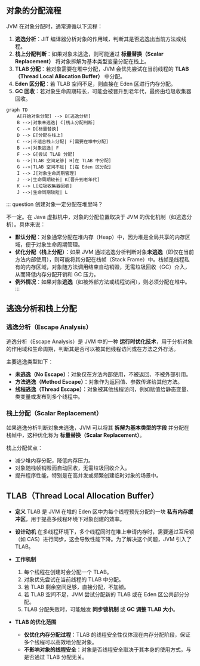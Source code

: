 ## 对象的分配流程

JVM 在对象分配时，通常遵循以下流程：

1. **逃逸分析**：JIT 编译器分析对象的作用域，判断其是否逃逸出当前方法或线程。
2. **栈上分配判断**：如果对象未逃逸，则可能通过 **标量替换（Scalar Replacement）** 将对象拆解为基本类型变量分配在栈上。
3. **TLAB 分配**：若对象需要在堆中分配，JVM 会优先尝试在当前线程的 **TLAB（Thread Local Allocation Buffer）** 中分配。
4. **Eden 区分配**：若 TLAB 空间不足，则直接在 Eden 区进行内存分配。
5. **GC 回收**：若对象生命周期较长，可能会被晋升到老年代，最终由垃圾收集器回收。

```mermaid
graph TD
    A[开始对象分配] --> B[逃逸分析]
    B -->|对象未逃逸| C[栈上分配判断]
    C --> D[标量替换]
    D --> E[分配在栈上]
    C -->|不适合栈上分配| F[需要在堆中分配]
    B -->|对象逃逸| F
    F --> G[尝试 TLAB 分配]
    G -->|TLAB 空间足够| H[在 TLAB 中分配]
    G -->|TLAB 空间不足| I[在 Eden 区分配]
    I --> J[对象生命周期管理]
    J -->|生命周期较长| K[晋升到老年代]
    K --> L[垃圾收集器回收]
    J -->|生命周期较短| L
```

::: question 创建对象一定分配在堆里吗？

不一定。在 Java 虚拟机中，对象的分配位置取决于 JVM 的优化机制（如逃逸分析）。具体来说：

- **默认分配**：对象通常分配在堆内存（Heap）中，因为堆是全局共享的内存区域，便于对象生命周期管理。
- **优化分配（栈上分配）**：如果 JVM 通过逃逸分析判断对象**未逃逸**（即仅在当前方法内部使用），则可能将其分配在栈帧（Stack Frame）中。栈帧是线程私有的内存区域，对象随方法调用结束自动销毁，无需垃圾回收（GC）介入，从而降低内存分配开销和 GC 压力。
- **例外情况**：如果对象**逃逸**（如被外部方法或线程访问），则必须分配在堆中。
:::

## 逃逸分析和栈上分配

### 逃逸分析（Escape Analysis）

逃逸分析（Escape Analysis）是 JVM 中的一种 **运行时优化技术**，用于分析对象的作用域和生命周期，判断其是否可以被其他线程访问或在方法之外存活。

主要逃逸类型如下：

- **未逃逸（No Escape）**：对象仅在方法内部使用，不被返回、不被外部引用。
- **方法逃逸（Method Escape）**：对象作为返回值、参数传递给其他方法。
- **线程逃逸（Thread Escape）**：对象被其他线程访问，例如赋值给静态变量、类变量或发布到多个线程中。

### 栈上分配（Scalar Replacement）

如果逃逸分析判断对象未逃逸，JVM 可以将其 **拆解为基本类型的字段** 并分配在栈帧中，这种优化称为 **标量替换（Scalar Replacement）**。

栈上分配优点：

- 减少堆内存分配，降低内存压力。
- 对象随栈帧销毁而自动回收，无需垃圾回收介入。
- 提升程序性能，特别是在高并发或频繁创建临时对象的场景中。

## TLAB（Thread Local Allocation Buffer）

- **定义**
	TLAB 是 JVM 在堆的 Eden 区中为每个线程预先分配的一块 **私有内存缓冲区**，用于提高多线程环境下对象创建的效率。

- **设计动机**
	在多线程环境下，多个线程同时在堆上申请内存时，需要通过互斥锁（如 CAS）进行同步，这会导致性能下降。为了解决这个问题，JVM 引入了 TLAB。

- **工作机制**
	1. 每个线程在创建时会分配一个 TLAB。
	2. 对象优先尝试在当前线程的 TLAB 中分配。
	3. 若 TLAB 剩余空间足够，直接分配，不加锁。
	4. 若 TLAB 空间不足，JVM 尝试分配新的 TLAB 或在 Eden 区公共部分分配。
	5. TLAB 分配失败时，可能触发 **同步锁机制** 或 **GC 调整 TLAB 大小**。

- **TLAB 的优化范围**
	- **仅优化内存分配过程**：TLAB 的线程安全性仅体现在内存分配阶段，保证多个线程可以高效地分配对象。
	- **不影响对象的线程安全**：对象是否线程安全取决于其本身的使用方式，与是否通过 TLAB 分配无关。

